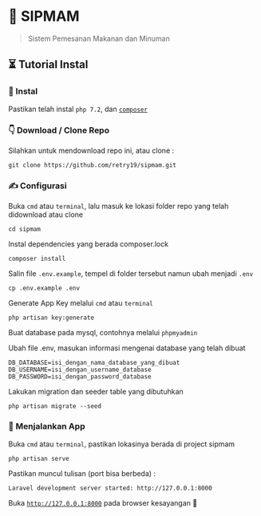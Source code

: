 # 🍲 SIPMAM

> Sistem Pemesanan Makanan dan Minuman

## ⏳ Tutorial Instal

### 🎁 Instal

Pastikan telah instal `php 7.2`, dan [`composer`](https://getcomposer.org/download/)

### 👇 Download / Clone Repo

Silahkan untuk mendownload repo ini, atau clone :

```
git clone https://github.com/retry19/sipmam.git
```

### ✍ Configurasi

Buka `cmd` atau `terminal`, lalu masuk ke lokasi folder repo yang telah didownload atau clone

```
cd sipmam
```

Instal dependencies yang berada composer.lock

```
composer install
```

Salin file `.env.example`, tempel di folder tersebut namun ubah menjadi `.env`

```
cp .env.example .env
```

Generate App Key melalui `cmd` atau `terminal`

```
php artisan key:generate
```

Buat database pada mysql, contohnya melalui `phpmyadmin`

Ubah file .env, masukan informasi mengenai database yang telah dibuat
```
DB_DATABASE=isi_dengan_nama_database_yang_dibuat
DB_USERNAME=isi_dengan_username_database
DB_PASSWORD=isi_dengan_password_database
```

Lakukan migration dan seeder table yang dibutuhkan

```
php artisan migrate --seed
```

### 🏃 Menjalankan App

Buka `cmd` atau `terminal`, pastikan lokasinya berada di project sipmam

```
php artisan serve
```

Pastikan muncul tulisan (port bisa berbeda) : 

```
Laravel development server started: http://127.0.0.1:8000
```

Buka [`http://127.0.0.1:8000`](http://127.0.0.1:8000) pada browser kesayangan 💝